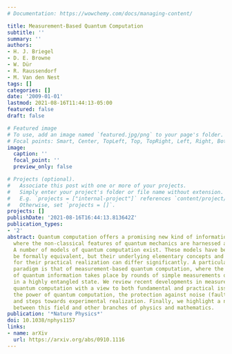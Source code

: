 ```yaml
---
# Documentation: https://wowchemy.com/docs/managing-content/

title: Measurement-Based Quantum Computation
subtitle: ''
summary: ''
authors:
- H. J. Briegel
- D. E. Browne
- W. Dür
- R. Raussendorf
- M. Van den Nest
tags: []
categories: []
date: '2009-01-01'
lastmod: 2021-08-16T11:44:13-05:00
featured: false
draft: false

# Featured image
# To use, add an image named `featured.jpg/png` to your page's folder.
# Focal points: Smart, Center, TopLeft, Top, TopRight, Left, Right, BottomLeft, Bottom, BottomRight.
image:
  caption: ''
  focal_point: ''
  preview_only: false

# Projects (optional).
#   Associate this post with one or more of your projects.
#   Simply enter your project's folder or file name without extension.
#   E.g. `projects = ["internal-project"]` references `content/project/deep-learning/index.md`.
#   Otherwise, set `projects = []`.
projects: []
publishDate: '2021-08-16T16:44:13.813642Z'
publication_types:
- '2'
abstract: Quantum computation offers a promising new kind of information processing,
  where the non-classical features of quantum mechanics are harnessed and exploited.
  A number of models of quantum computation exist. These models have been shown to
  be formally equivalent, but their underlying elementary concepts and the requirements
  for their practical realization can differ significantly. A particularly exciting
  paradigm is that of measurement-based quantum computation, where the processing
  of quantum information takes place by rounds of simple measurements on qubits prepared
  in a highly entangled state. We review recent developments in measurement-based
  quantum computation with a view to both fundamental and practical issues, in particular
  the power of quantum computation, the protection against noise (fault tolerance)
  and steps towards experimental realization. Finally, we highlight a number of connections
  between this field and other branches of physics and mathematics.
publication: '*Nature Physics*'
doi: 10.1038/nphys1157
links:
- name: arXiv
  url: https://arxiv.org/abs/0910.1116
---
```

